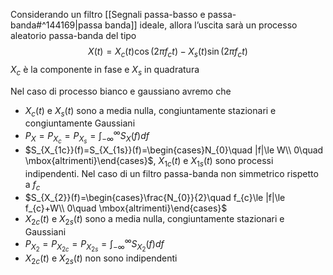 Considerando un filtro [[Segnali passa-basso e passa-banda#^144169|passa banda]] ideale, allora l’uscita sarà un processo aleatorio passa-banda del tipo
$$X(t)=X_{c}(t)\cos(2\pi f_{c}t)-X_{s}(t)\sin(2\pi f_{c}t)$$
$X_c$ è la componente in fase e $X_s$ in quadratura

Nel caso di processo bianco e gaussiano avremo che
- $X_{c}(t)$ e $X_{s}(t)$ sono a media nulla, congiuntamente stazionari e congiuntamente Gaussiani
- $P_{X}=P_{X_{c}}=P_{X_s}=\int_{-\infty}^{\infty}S_{X}(f)df$
- $S_{X_{1c}}(f)=S_{X_{1s}}(f)=\begin{cases}N_{0}\quad |f|\le W\\ 0\quad \mbox{altrimenti}\end{cases}$, $X_{1c}(t)$ e $X_{1s}(t)$ sono processi indipendenti.
Nel caso di un filtro passa-banda non simmetrico rispetto a $f_{c}$
- $S_{X_{2}}(f)=\begin{cases}\frac{N_{0}}{2}\quad f_{c}\le |f|\le f_{c}+W\\ 0\quad \mbox{altrimenti}\end{cases}$
- $X_{2c}(t)$ e $X_{2s}(t)$ sono a media nulla, congiuntamente stazionari e Gaussiani
- $P_{X_2}=P_{X_{2c}}=P_{X_{2s}}=\int_{-\infty}^{\infty}S_{X_2}(f)df$
- $X_{2c}(t)$ e $X_{2s}(t)$ non sono indipendenti

